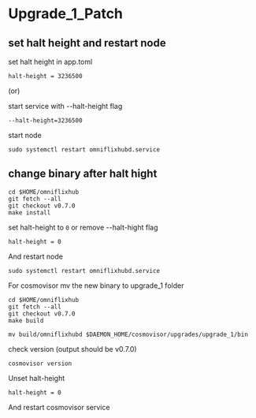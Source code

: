 # Upgrade_1_Patch

## set halt height and restart node
set halt height in app.toml 
```
halt-height = 3236500
```
(or) 

start service with --halt-height flag
```
--halt-height=3236500
```
start node
```
sudo systemctl restart omniflixhubd.service
```

## change binary after halt hight
```
cd $HOME/omniflixhub
git fetch --all
git checkout v0.7.0
make install
```

set halt-height to `0` or remove --halt-hight flag

```
halt-height = 0
```

And restart node
```
sudo systemctl restart omniflixhubd.service
```

For cosmovisor mv the new binary to upgrade_1 folder

```
cd $HOME/omniflixhub
git fetch --all
git checkout v0.7.0
make build

mv build/omniflixhubd $DAEMON_HOME/cosmovisor/upgrades/upgrade_1/bin
```

check version (output should be v0.7.0)
```
cosmovisor version
```
Unset halt-height

```
halt-height = 0
```

And restart cosmovisor service

